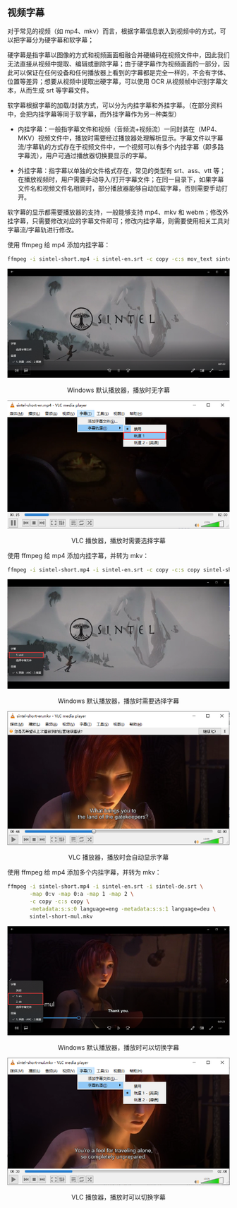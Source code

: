 ## 视频字幕

对于常见的视频（如 mp4、mkv）而言，根据字幕信息嵌入到视频中的方式，可以把字幕分为硬字幕和软字幕；

硬字幕是指字幕以图像的方式和视频画面相融合并硬编码在视频文件中，因此我们无法直接从视频中提取、编辑或删除字幕；由于硬字幕作为视频画面的一部分，因此可以保证在任何设备和任何播放器上看到的字幕都是完全一样的，不会有字体、位置等差异；想要从视频中提取出硬字幕，可以使用 OCR 从视频帧中识别字幕文本，从而生成 srt 等字幕文件。

软字幕根据字幕的加载/封装方式，可以分为内挂字幕和外挂字幕。（在部分资料中，会把内挂字幕等同于软字幕，而外挂字幕作为另一种类型）

- 内挂字幕：一般指字幕文件和视频（音频流+视频流）一同封装在（MP4、MKV）视频文件中，播放时需要经过播放器处理解析显示。字幕文件以字幕流/字幕轨的方式存在于视频文件中，一个视频可以有多个内挂字幕（即多路字幕流），用户可通过播放器切换要显示的字幕。

- 外挂字幕：指字幕以单独的文件格式存在，常见的类型有 srt、ass、vtt 等；在播放视频时，用户需要手动导入/打开字幕文件；在同一目录下，如果字幕文件名和视频文件名相同时，部分播放器能够自动加载字幕，否则需要手动打开。

软字幕的显示都需要播放器的支持，一般能够支持 mp4、mkv 和 webm；修改外挂字幕，只需要修改对应的字幕文件即可；修改内挂字幕，则需要使用相关工具对字幕流/字幕轨进行修改。



使用 ffmpeg 给 mp4 添加内挂字幕：

```bash
ffmpeg -i sintel-short.mp4 -i sintel-en.srt -c copy -c:s mov_text sintel-short-en.mp4
```

![windows 默认播放器播放 mp4](./images/captions/windows-mp4.png)
<center>Windows 默认播放器，播放时无字幕</center>


![VLC 播放器播放 mp4](./images/captions/vlc-mp4.png)
<center>VLC 播放器，播放时需要选择字幕</center>



使用 ffmpeg 给 mp4 添加内挂字幕，并转为 mkv：

```bash
ffmpeg -i sintel-short.mp4 -i sintel-en.srt -c copy -c:s copy sintel-short-en.mkv
```

![windows 默认播放器播放 mkv](./images/captions/windows-mkv.png)
<center>Windows 默认播放器，播放时需要选择字幕</center>


![VLC 播放器播放 mkv](./images/captions/vlc-mkv.png)
<center>VLC 播放器，播放时会自动显示字幕</center>



使用 ffmpeg 给 mp4 添加多个内挂字幕，并转为 mkv：

```bash
ffmpeg -i sintel-short.mp4 -i sintel-en.srt -i sintel-de.srt \
       -map 0:v -map 0:a -map 1 -map 2 \
       -c copy -c:s copy \
       -metadata:s:s:0 language=eng -metadata:s:s:1 language=deu \
       sintel-short-mul.mkv
```

![windows 默认播放器播放多字幕 mkv](./images/captions/windows-mkv-mul.png)
<center>Windows 默认播放器，播放时可以切换字幕</center>


![VLC 播放器播放多字幕 mkv](./images/captions/vlc-mkv-mul.png)
<center>VLC 播放器，播放时可以切换字幕</center>

